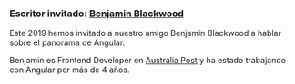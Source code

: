 ### Escritor invitado: [Benjamin Blackwood](https://twitter.com/B_Blackwo)

Este 2019 hemos invitado a nuestro amigo Benjamin Blackwood a hablar sobre el panorama de Angular.

Benjamin es Frontend Developer en [Australia Post](https://auspost.com.au) y ha estado trabajando con Angular por más de 4 años.